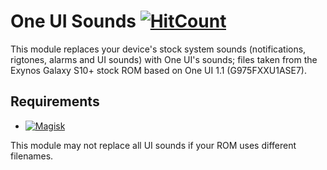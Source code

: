 # One UI Sounds [![HitCount](http://hits.dwyl.io/Magisk-Modules-Repo/One-UI-Sounds.svg)](http://hits.dwyl.io/Magisk-Modules-Repo/One-UI-Sounds)

This module replaces your device's stock system sounds (notifications, rigtones, alarms and UI sounds) with One UI's sounds; files taken from the Exynos Galaxy S10+ stock ROM based on One UI 1.1 (G975FXXU1ASE7).

## Requirements

-   [![Magisk](https://img.shields.io/badge/Magisk-19%2B-00B39B.svg)](https://forum.xda-developers.com/apps/magisk/official-magisk-v7-universal-systemless-t3473445)

This module may not replace all UI sounds if your ROM uses different filenames.
